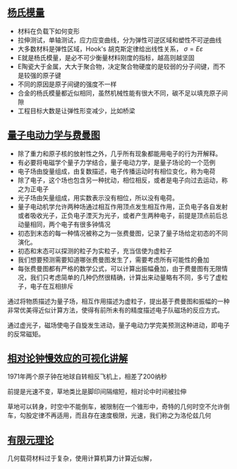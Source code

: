 ## [杨氏模量](https://www.zhihu.com/zvideo/1542800883490111488)

- 材料在负载下如何变形
- 拉伸测试，单轴测试，应力应变曲线，分为弹性可逆区域和塑性不可逆曲线
- 大多数材料是弹性区域，Hook's 胡克斯定律给出线性关系， $\sigma = E \varepsilon$
- E就是杨氏模量，是必不可少衡量材料刚度的指标，越高则越坚固
- E陶瓷大于金属，大大于聚合物，决定聚合物硬度的是较弱的分子间键，而不是较强的原子键
- 不同的原因是原子间键的强度不一样
- 合金的杨氏模量都近似相同，虽然机械性能有很大不同，碳不足以填充原子间隙
- 工程目标大数是让弹性形变减少，比如桥梁

## [量子电动力学与费曼图](https://www.zhihu.com/zvideo/1539632390485475328)

- 除了重力和原子核的放射性之外，几乎所有现象都能用电子的行为开解释。
- 有必要将电磁学个量子力学结合，量子电动力学，是量子场论的一个范例
- 电子场由旋量组成，由复数描述，电子传播运动时有相位变化，称为电荷
- 除了电子，这个场也包含另一种扰动，相位相反，或者是电子向过去运动，称之为正电子
- 光子场由矢量组成，用实数表示没有相位，所以没有电荷。
- 量子电动机学允许两种场通过相互作用顶点发生相互作用，正负电子各自发射或者吸收光子，正负电子湮灭为光子，或者产生两种电子，前提是顶点前后总动量相同，两个电子有很多钟情况
- 初态到末态的每一种情况被称之为一张费曼图，记录了量子场给定初态的不同演化。
- 初态和末态可以探测的粒子为实粒子，充当信使为虚粒子
- 我们想要预测需要知道哪张费曼图发生了，需要考虑所有可能性的叠加
- 每张费曼图都有严格的数学公式，可以计算出振幅叠加，由于费曼图有无限情况，我们只考虑简单的几种仍然很精确，计算出来动量略有不同，多亏了虚粒子，电子在互相排斥

通过将物质描述为量子场，相互作用描述为虚粒子，提出基于费曼图和振幅的一种非常优美得近似计算方法，使得有前所未有的精度描述电子队磁场的反应方式。

通过虚光子，磁场使电子自旋发生进动，量子电动力学完美预测这种进动，即电子的反常磁矩。

## [相对论钟慢效应的可视化讲解](https://www.zhihu.com/zvideo/1536630921210310656)

1971年两个原子钟在地球自转相反飞机上，相差了200纳秒

前提是光速不变，草地类比是脚印间隔缩短，相对论中时间被拉伸

草地可以转身，时空中不能倒车，被限制在一个锥形中，奇特的几何时空不允许倒车，勾股定律不再适用，而且存在速度极限，光速，我们称之为洛伦兹几何

## [有限元理论](https://www.zhihu.com/zvideo/1540636098589487104)

几何载荷材料过于复杂，使用计算机算力计算近似解，